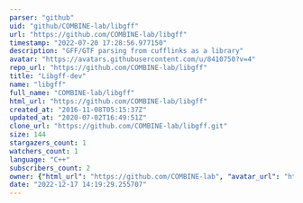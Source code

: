 ```yaml
---
parser: "github"
uid: "github/COMBINE-lab/libgff"
url: "https://github.com/COMBINE-lab/libgff"
timestamp: "2022-07-20 17:28:56.977150"
description: "GFF/GTF parsing from cufflinks as a library"
avatar: "https://avatars.githubusercontent.com/u/8410750?v=4"
repo_url: "https://github.com/COMBINE-lab/libgff"
title: "Libgff-dev"
name: "libgff"
full_name: "COMBINE-lab/libgff"
html_url: "https://github.com/COMBINE-lab/libgff"
created_at: "2016-11-08T05:15:37Z"
updated_at: "2020-07-02T16:49:51Z"
clone_url: "https://github.com/COMBINE-lab/libgff.git"
size: 144
stargazers_count: 1
watchers_count: 1
language: "C++"
subscribers_count: 2
owner: {"html_url": "https://github.com/COMBINE-lab", "avatar_url": "https://avatars.githubusercontent.com/u/8410750?v=4", "login": "COMBINE-lab", "type": "Organization"}
date: "2022-12-17 14:19:29.255707"
---
```

